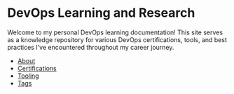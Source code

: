 # DevOps Learning and Research

Welcome to my personal DevOps learning documentation! This site serves as a knowledge repository for various DevOps certifications, tools, and best practices I've encountered throughout my career journey.

- [About](./about.md)
- [Certifications](./certifications.md)
- [Tooling](./tooling.md)
- [Tags](./tags.md)
